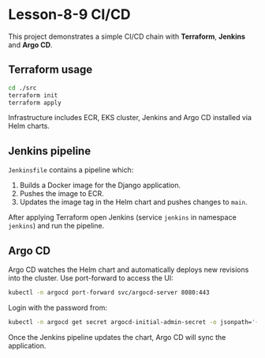 # Lesson-8-9 CI/CD

This project demonstrates a simple CI/CD chain with **Terraform**, **Jenkins** and **Argo CD**.

## Terraform usage

```bash
cd ./src
terraform init
terraform apply
```

Infrastructure includes ECR, EKS cluster, Jenkins and Argo CD installed via Helm charts.

## Jenkins pipeline

`Jenkinsfile` contains a pipeline which:
1. Builds a Docker image for the Django application.
2. Pushes the image to ECR.
3. Updates the image tag in the Helm chart and pushes changes to `main`.

After applying Terraform open Jenkins (service `jenkins` in namespace `jenkins`) and run the pipeline.

## Argo CD

Argo CD watches the Helm chart and automatically deploys new revisions into the cluster. Use port-forward to access the UI:

```bash
kubectl -n argocd port-forward svc/argocd-server 8080:443
```

Login with the password from:

```bash
kubectl -n argocd get secret argocd-initial-admin-secret -o jsonpath='{.data.password}' | base64 -d
```

Once the Jenkins pipeline updates the chart, Argo CD will sync the application.
